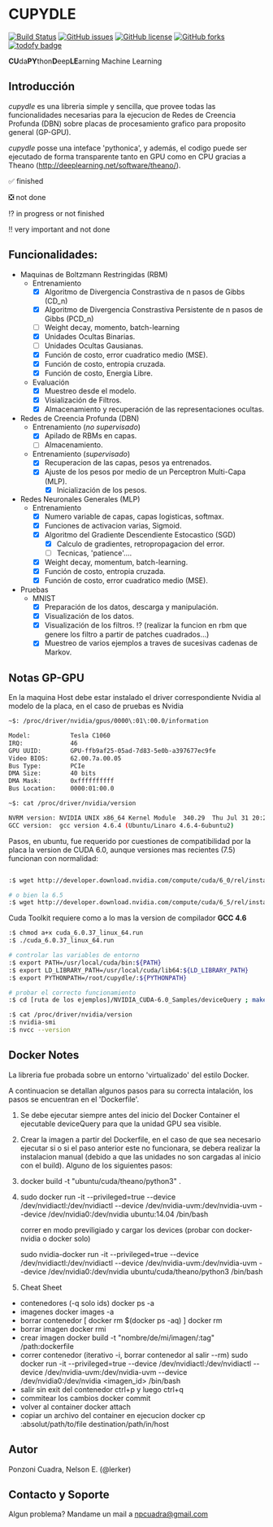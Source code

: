 # CUPYDLE
[![Build Status](https://travis-ci.org/lerker/cupydle.svg?branch=master)](https://travis-ci.org/lerker/cupydle) [![GitHub issues](https://img.shields.io/github/issues/lerker/cupydle.svg?style=plastic)](https://github.com/lerker/cupydle/issues) [![GitHub license](https://img.shields.io/badge/license-Apache%202-blue.svg?style=plastic)](https://raw.githubusercontent.com/lerker/cupydle/master/LICENSE) [![GitHub forks](https://img.shields.io/github/forks/lerker/cupydle.svg?style=plastic)](https://github.com/lerker/cupydle/network) [![todofy badge](https://todofy.org/b/lerker/cupydle)](https://todofy.org/r/lerker/cupydle)

**CU**da**PY**thon**D**eep**LE**arning Machine Learning

Introducción
------------
_cupydle_ es una libreria simple y sencilla, que provee todas las funcionalidades necesarias para la ejecucion de Redes de Creencia Profunda (DBN) sobre placas de procesamiento grafico para proposito general (GP-GPU).

_cupydle_ posse una inteface 'pythonica', y además, el codigo puede ser ejecutado de forma transparente tanto en GPU como en CPU gracias a Theano (http://deeplearning.net/software/theano/).


:white_check_mark: finished

:negative_squared_cross_mark: not done

:interrobang: in progress or not finished

:bangbang: very important and not done



Funcionalidades:
----------------

- Maquinas de Boltzmann Restringidas (RBM)
  - Entrenamiento
    - [x] Algoritmo de Divergencia Constrastiva de n pasos de Gibbs (CD_n)
    - [x] Algoritmo de Divergencia Constrastiva Persistente de n pasos de Gibbs (PCD_n)
    - [ ] Weight decay, momento, batch-learning
    - [x] Unidades Ocultas Binarias.
    - [ ] Unidades Ocultas Gausianas.
    - [x] Función de costo, error cuadratico medio (MSE).
    - [x] Función de costo, entropia cruzada.
    - [x] Función de costo, Energia Libre.

  - Evaluación
    - [x] Muestreo desde el modelo.
    - [x] Visialización de Filtros.
    - [x] Almacenamiento y recuperación de las representaciones ocultas.

- Redes de Creencia Profunda (DBN)
  - Entrenamiento (_no supervisado_)
    - [x] Apilado de RBMs en capas.
    - [ ] Almacenamiento.
  - Entrenamiento (_supervisado_)
    - [x] Recuperacion de las capas, pesos ya entrenados.
    - [x] Ajuste de los pesos por medio de un Perceptron Multi-Capa (MLP).
      - [x] Inicialización de los pesos.

- Redes Neuronales Generales (MLP)
  - Entrenamiento
    - [x] Numero variable de capas, capas logisticas, softmax.
    - [x] Funciones de activacion varias, Sigmoid.
    - [x] Algoritmo del Gradiente Descendiente Estocastico (SGD)
      - [x] Calculo de gradientes, retropropagacion del error.
      - [ ] Tecnicas, 'patience'....
    - [x] Weight decay, momentum, batch-learning.
    - [x] Función de costo, entropia cruzada.
    - [x] Función de costo, error cuadratico medio (MSE).

- Pruebas
  - MNIST
    - [x] Preparación de los datos, descarga y manipulación.
    - [x] Visualización de los datos.
    - [x] Visualización de los filtros. :interrobang: (realizar la funcion en rbm que genere los filtro a partir de patches cuadrados...)
    - [x] Muestreo de varios ejemplos a traves de sucesivas cadenas de Markov.

Notas GP-GPU
------------
En la maquina Host debe estar instalado el driver correspondiente Nvidia al modelo de la placa, en el caso de pruebas es Nvidia

```bash
~$: /proc/driver/nvidia/gpus/0000\:01\:00.0/information

Model:           Tesla C1060
IRQ:             46
GPU UUID:        GPU-ffb9af25-05ad-7d83-5e0b-a397677ec9fe
Video BIOS:      62.00.7a.00.05
Bus Type:        PCIe
DMA Size:        40 bits
DMA Mask:        0xffffffffff
Bus Location:    0000:01:00.0
```

```bash
~$: cat /proc/driver/nvidia/version

NVRM version: NVIDIA UNIX x86_64 Kernel Module  340.29  Thu Jul 31 20:23:19 PDT 2014
GCC version:  gcc version 4.6.4 (Ubuntu/Linaro 4.6.4-6ubuntu2)
```

Pasos, en ubuntu, fue requerido por cuestiones de compatibilidad por la placa la version de CUDA 6.0, aunque versiones mas recientes (7.5) funcionan con normalidad:

```bash

:$ wget http://developer.download.nvidia.com/compute/cuda/6_0/rel/installers/cuda_6.0.37_linux_64.run

# o bien la 6.5
:$ wget http://developer.download.nvidia.com/compute/cuda/6_5/rel/installers/cuda_6.5.14_linux_64.run
```

Cuda Toolkit requiere como a lo mas la version de compilador __GCC 4.6__
```bash
:$ chmod a+x cuda_6.0.37_linux_64.run
:$ ./cuda_6.0.37_linux_64.run

# controlar las variables de entorno
:$ export PATH=/usr/local/cuda/bin:${PATH}
:$ export LD_LIBRARY_PATH=/usr/local/cuda/lib64:${LD_LIBRARY_PATH}
:$ export PYTHONPATH=/root/cupydle/:${PYTHONPATH}

# probar el correcto funcionamiento
:$ cd [ruta de los ejemplos]/NVIDIA_CUDA-6.0_Samples/deviceQuery ; make ; ./deviceQuery

:$ cat /proc/driver/nvidia/version
:$ nvidia-smi
:$ nvcc --version
```

Docker Notes
------------
La libreria fue probada sobre un entorno 'virtualizado' del estilo Docker.

A continuacion se detallan algunos pasos para su correcta intalación, los pasos se encuentran en el 'Dockerfile'.

1. Se debe ejecutar siempre antes del inicio del Docker Container el ejecutable deviceQuery para que la unidad GPU sea visible.

2. Crear la imagen a partir del Dockerfile, en el caso de que sea necesario ejecutar si o si el paso anterior este no funcionara, se debera realizar la instalacion manual (debido a que las unidades no son cargadas al inicio con el build). Alguno de los siguientes pasos:
  1. docker build -t "ubuntu/cuda/theano/python3" .
  2. sudo docker run -it --privileged=true --device /dev/nvidiactl:/dev/nvidiactl --device /dev/nvidia-uvm:/dev/nvidia-uvm --device /dev/nvidia0:/dev/nvidia ubuntu:14.04 /bin/bash

      correr en modo previligiado y cargar los devices (probar con docker-nvidia o docker solo)

      sudo nvidia-docker run -it --privileged=true --device /dev/nvidiactl:/dev/nvidiactl --device /dev/nvidia-uvm:/dev/nvidia-uvm --device /dev/nvidia0:/dev/nvidia ubuntu/cuda/theano/python3 /bin/bash

3. Cheat Sheet
  + contenedores (-q solo ids)
    docker ps -a
  + imagenes
    docker images -a
  + borrar contenedor [ docker rm $(docker ps -aq) ]
    docker rm <id>
  + borrar imagen
    docker rmi <id>
  + crear imagen
    docker build -t "nombre/de/mi/imagen/:tag" /path:dockerfile
  + correr contenedor (iterativo -i, borrar contenedor al salir --rm)
    sudo docker run -it --privileged=true --device /dev/nvidiactl:/dev/nvidiactl --device /dev/nvidia-uvm:/dev/nvidia-uvm --device /dev/nvidia0:/dev/nvidia <imagen_id> /bin/bash
  + salir sin exit del contenedor
    ctrl+p y luego ctrl+q
  + commitear los cambios
    docker commit <id> <nombre>
  + volver al container
    docker attach <id>
  + copiar un archivo del container en ejecucion
    docker cp <id>:absolut/path/to/file destination/path/in/host


Autor
------------------------
Ponzoni Cuadra, Nelson E. (@lerker)

Contacto y Soporte
------------------
Algun problema? Mandame un mail a npcuadra@gmail.com
